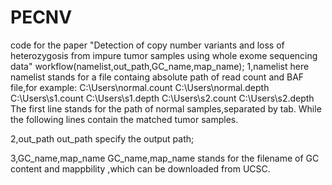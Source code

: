 # PECNV
code for the paper "Detection of copy number variants and loss of heterozygosis from impure tumor samples using whole exome sequencing data"
workflow(namelist,out_path,GC_name,map_name);
1,namelist
here namelist stands for a file containg absolute path of read count and BAF file,for example:
C:\Users\normal.count  C:\Users\normal.depth
C:\Users\s1.count  C:\Users\s1.depth
C:\Users\s2.count  C:\Users\s2.depth
The first line stands for the path of normal samples,separated by tab.
While the following lines contain the matched tumor samples.

2,out_path
out_path specify the output path;
 
3,GC_name,map_name
GC_name,map_name stands for the filename of GC content and mappbility ,which can be downloaded from UCSC.

